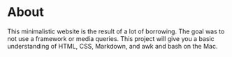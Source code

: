 # About

This minimalistic website is the result of a lot of borrowing. The goal was to not use a framework or media queries. This project will give you a basic understanding of HTML, CSS, Markdown, and awk and bash on the Mac.
